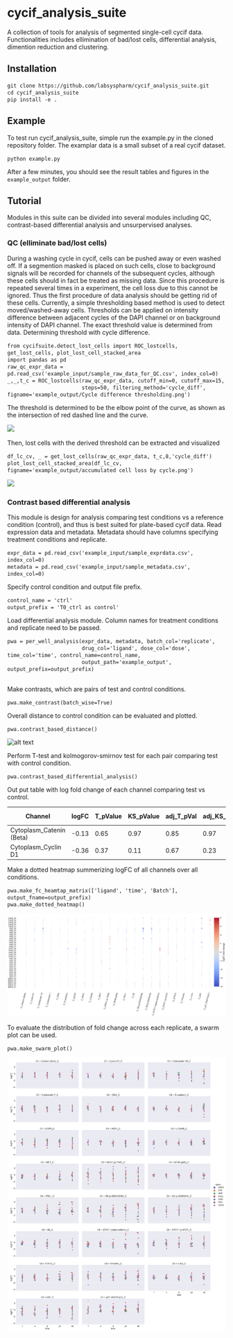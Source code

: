 # cycif_analysis_suite
A collection of tools for analysis of segmented single-cell cycif data. Functionalities includes ellimination of bad/lost cells, differential analysis, dimention reduction and clustering.
## Installation
```
git clone https://github.com/labsyspharm/cycif_analysis_suite.git
cd cycif_analysis_suite
pip install -e .
```
## Example
To test run cycif_analysis_suite, simple run the example.py in the cloned repository folder. The examplar data is a small subset of a real cycif dataset.
```
python example.py
```
After a few minutes, you should see the result tables and figures in the `example_output` folder.

## Tutorial
Modules in this suite can be divided into several modules including QC, contrast-based differential analysis and unsurpervised analyses. 

### QC (elliminate bad/lost cells)
During a washing cycle in cycif, cells can be pushed away or even washed off. If a segmention masked is placed on such cells, close to background signals will be recorded for channels of the subsequent cycles, although these cells should in fact be treated as missing data. Since this procedure is repeated several times in a experiment, the cell loss due to this cannot be ignored. Thus the first procedure of data analysis should be getting rid of these cells. 
Currently, a simple thresholding based method is used to detect moved/washed-away cells. Thresholds can be applied on intensity difference between adjacent cycles of the DAPI channel or on background intensity of DAPI channel. The exact threshold value is determined from data.
Determining threshold with cycle difference.
```
from cycifsuite.detect_lost_cells import ROC_lostcells, get_lost_cells, plot_lost_cell_stacked_area
import pandas as pd
raw_qc_expr_data = pd.read_csv('example_input/sample_raw_data_for_QC.csv', index_col=0)
_,_,t_c = ROC_lostcells(raw_qc_expr_data, cutoff_min=0, cutoff_max=15,
                        steps=50, filtering_method='cycle_diff', figname='example_output/Cycle difference thresholding.png')
```
The threshold is determined to be the elbow point of the curve, as shown as the intersection of red dashed line and the curve.

<img src="https://github.com/labsyspharm/cycif_analysis_suite/blob/MCF10A/example_output/Cycle difference thresholding.png" width="400">

Then, lost cells with the derived threshold can be extracted and visualized
```
df_lc_cv, _ = get_lost_cells(raw_qc_expr_data, t_c,8,'cycle_diff')
plot_lost_cell_stacked_area(df_lc_cv, figname='example_output/accumulated cell loss by cycle.png')
```

<img src="https://github.com/labsyspharm/cycif_analysis_suite/blob/MCF10A/example_output/accumulated cell loss by cycle.png" width="400">

### Contrast based differential analysis
This module is design for analysis comparing test conditions vs a reference condition (control), and thus is best suited for plate-based cycif data.
Read expression data and metadata. Metadata should have columns specifying treatment conditions and replicate.
```
expr_data = pd.read_csv('example_input/sample_exprdata.csv', index_col=0)
metadata = pd.read_csv('example_input/sample_metadata.csv', index_col=0)
```

Specify control condition and output file prefix.
```
control_name = 'ctrl'
output_prefix = 'T0_ctrl as control'
```

Load differential analysis module. Column names for treatment conditions and replicate need to be passed.
```
pwa = per_well_analysis(expr_data, metadata, batch_col='replicate',
                        drug_col='ligand', dose_col='dose', time_col='time', control_name=control_name,
                        output_path='example_output', output_prefix=output_prefix)
                        
```

Make contrasts, which are pairs of test and control conditions.
```
pwa.make_contrast(batch_wise=True)
```

Overall distance to control condition can be evaluated and plotted.
```
pwa.contrast_based_distance()
```
![alt text](https://github.com/yunguan-wang/cycif_analysis_suite/blob/MCF10A/example_output/Drug_control%20distance%20over%20time%20per%20ligand.png)

Perform T-test and kolmogorov-smirnov test for each pair comparing test with control condition.
```
pwa.contrast_based_differential_analysis()
```
Out put table with log fold change of each channel comparing test vs control.

Channel | logFC |	T_pValue | KS_pValue | adj_T_pVal | adj_KS_pVal	| ligand	| dose	| time	| Batch	Control_metadata
-------------| ---- | ---- | ---- | ---- | ---- | ---- |----|----|--------
Cytoplasm_Catenin (Beta)|-0.13|0.65|0.97|0.85|0.97|BMP2|20|1|ctrl_0_0
Cytoplasm_Cyclin D1|-0.36|0.37|0.11|0.67|0.23|BMP2|20|1|ctrl_0_0

Make a dotted heatmap summerizing logFC of all channels over all conditions.
```
pwa.make_fc_heamtap_matrix(['ligand', 'time', 'Batch'], output_fname=output_prefix)
pwa.make_dotted_heatmap()
```
![alt text](https://github.com/yunguan-wang/cycif_analysis_suite/blob/MCF10A/example_output/T0_ctrl%20as%20controllogFC%20dotted%20heatmap.png)

To evaluate the distribution of fold change across each replicate, a swarm plot can be used.
```
pwa.make_swarm_plot()
```
![alt text](https://github.com/yunguan-wang/cycif_analysis_suite/blob/MCF10A/example_output/T0_ctrl%20as%20control%20swarm%20logFC%20plot%20by%20time%20.png)

